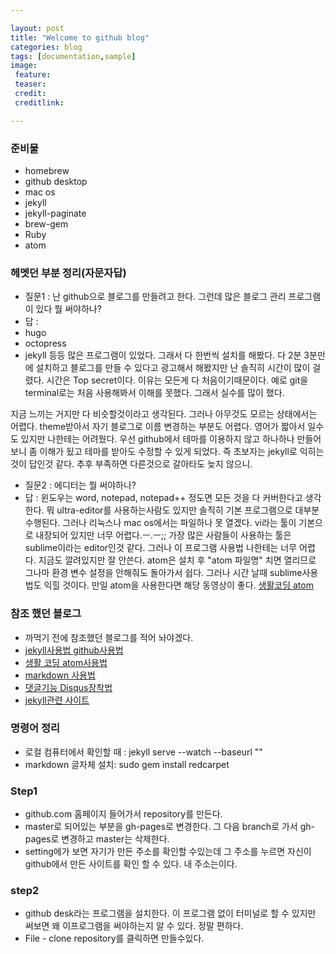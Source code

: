 ```yaml
---

layout: post  
title: "Welcome to github blog"  
categories: blog  
tags: [documentation,sample]  
image:  
 feature:  
 teaser:  
 credit:  
 creditlink:

---
```


### 준비물

-	homebrew
-	github desktop
-	mac os
-	jekyll
-	jekyll-paginate
-	brew-gem
-	Ruby
-	atom

### 헤멧던 부분 정리(자문자답)

-	질문1 : 난 github으로 블로그를 만들려고 한다. 그런데 많은 블로그 관리 프로그램이 있다 뭘 써야하나?
-	답 :
-	hugo
-	octopress
-	jekyll 등등 많은 프로그램이 있었다. 그래서 다 한번씩 설치를 해봤다. 다 2분 3분만에 설치하고 블로그를 만들 수 있다고 광고해서 해봤지만 난 솔직히 시간이 많이 걸렸다. 시간은 Top secret이다. 이유는 모든게 다 처음이기때문이다. 예로 git을 terminal로는 처음 사용해봐서 이해를 못했다. 그래서 실수를 많이 했다.

지금 느끼는 거지만 다 비슷할것이라고 생각된다. 그러나 아무것도 모르는 상태에서는 어렵다. theme받아서 자기 블로그로 이름 변경하는 부분도 어렵다. 영어가 짧아서 일수도 있지만 나한테는 어려웠다. 우선 github에서 테마를 이용하지 않고 하나하나 만들어 보니 좀 이해가 됬고 테마를 받아도 수정할 수 있게 되었다. 즉 초보자는 jekyll로 익히는것이 답인것 같다. 추후 부족하면 다른것으로 갈아타도 늦지 않으니.

-	질문2 : 에디터는 뭘 써야하나?
-	답 : 윈도우는 word, notepad, notepad++ 정도면 모든 것을 다 커버한다고 생각한다. 뭐 ultra-editor를 사용하는사람도 있지만 솔직히 기본 프로그램으로 대부분 수행된다. 그러나 리눅스나 mac os에서는 파일하나 못 열겠다. vi라는 툴이 기본으로 내장되어 있지만 너무 어렵다.ㅡ.ㅡ;; 가장 많은 사람들이 사용하는 툴은 sublime이라는 editor인것 같다. 그러나 이 프로그램 사용법 나한테는 너무 어렵다. 지금도 깔려있지만 잘 안쓴다. atom은 설치 후 "atom 파일명" 치면 열리므로 그나마 환경 변수 설정을 안해줘도 돌아가서 쉽다. 그러나 시간 날때 sublime사용법도 익힐 것이다. 만일 atom을 사용한다면 해당 동영상이 좋다. [생활코딩 atom](https://opentutorials.org/module/1579)

### 참조 했던 블로그

-	까먹기 전에 참조했던 블로그를 적어 놔야겠다.
-	[jekyll사용법 github사용법](https://youtu.be/oiNVQ9Zjy4o?list=PLWjCJDeWfDdfVEcLGAfdJn_HXyM4Y7_k)
-	[생활 코딩 atom사용법](https://opentutorials.org/module/1579)
-	[markdown 사용법](http://moodle.co.kr/old/help.php?file=advanced_markdown.html#linebreaks)
-	[댓글기능 Disqus장착법](https://youtu.be/etvHFmVCvj8?list=PLm_Qt4aKpfKijgP0rDH7FSJOlS9IBGbT1)
-	[jekyll관련 사이트](https://nolboo.kim/blog/2013/10/15/free-blog-with-github-jekyll/)

### 명령어 정리

-	로컬 컴퓨터에서 확인할 때 : jekyll serve --watch --baseurl ""
-	markdown 글자체 설치: sudo gem install redcarpet

### Step1

-	github.com 홈페이지 들어가서 repository를 만든다.  
-	master로 되어있는 부분을 gh-pages로 변경한다. 그 다음 branch로 가서 gh-pages로 변경하고 master는 삭제한다.  
-	setting에가 보면 자기가 만든 주소를 확인할 수있는데 그 주소를 누르면 자신이 github에서 만든 사이트를 확인 할 수 있다. 내 주소는이다.

### step2

-	github desk라는 프로그램을 설치한다. 이 프로그램 없이 터미널로 할 수 있지만 써보면 왜 이프로그램을 써야하는지 알 수 있다. 정말 편하다.
-	File - clone repository를 클릭하면 만들수있다.
